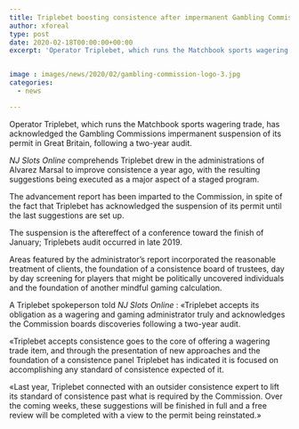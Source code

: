 ```yaml
---
title: Triplebet boosting consistence after impermanent Gambling Commission suspension
author: xforeal 
type: post
date: 2020-02-18T00:00:00+00:00
excerpt: 'Operator Triplebet, which runs the Matchbook sports wagering trade, has acknowledged the Gambling Commissions impermanent suspension of its permit in Great Britain, following a two-year review '


image : images/news/2020/02/gambling-commission-logo-3.jpg
categories:
  - news

---
```

Operator Triplebet, which runs the Matchbook sports wagering trade, has acknowledged the Gambling Commissions impermanent suspension of its permit in Great Britain, following a two-year audit. 

_NJ Slots Online_ comprehends Triplebet drew in the administrations of Alvarez Marsal to improve consistence a year ago, with the resulting suggestions being executed as a major aspect of a staged program. 

The advancement report has been imparted to the Commission, in spite of the fact that Triplebet has acknowledged the suspension of its permit until the last suggestions are set up. 

The suspension is the aftereffect of a conference toward the finish of January; Triplebets audit occurred in late 2019. 

Areas featured by the administrator&#8217;s report incorporated the reasonable treatment of clients, the foundation of a consistence board of trustees, day by day screening for players that might be politically uncovered individuals and the foundation of another mindful gaming calculation. 

A Triplebet spokeperson told _NJ Slots Online_ : &#171;Triplebet accepts its obligation as a wagering and gaming administrator truly and acknowledges the Commission boards discoveries following a two-year audit. 

&#171;Triplebet accepts consistence goes to the core of offering a wagering trade item, and through the presentation of new approaches and the foundation of a consistence panel Triplebet has indicated it is focused on accomplishing any standard of consistence expected of it. 

&#171;Last year, Triplebet connected with an outsider consistence expert to lift its standard of consistence past what is required by the Commission. Over the coming weeks, these suggestions will be finished in full and a free review will be completed with a view to the permit being reinstated.&#187;